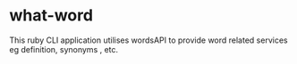 # what-word
This ruby CLI application utilises wordsAPI to provide word related services eg definition, synonyms , etc. 
